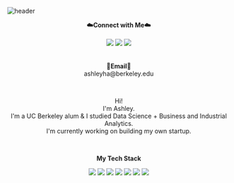 ![header](https://capsule-render.vercel.app/api?type=waving&color=auto&height=150&section=header&text=💬Ashley's&fontSize=60&animation=fadeIn&fontAlignY=25&desc=GitHub%20&descAlignY=51&descAlign=62)

<p align="center">
    <Strong>☁️Connect with Me☁️</Strong><br><br>
    <a href="https://www.linkedin.com/in/ashleyeastman" target="_blank"><img src="https://img.shields.io/badge/LinkedIn-0A66C2?style=flat-square&logo=LinkedIn&logoColor=white"/></a>
    <a href="https://www.medium.com/@ashleyha" target="_blank"><img src="https://img.shields.io/badge/Medium-000000?style=flat-square&logo=Medium&logoColor=white"/></a>
  <a href="https://twitter.com/heyashleybee" target="_blank"><img src="https://img.shields.io/badge/Twitter-1DA1F2?style=flat-square&logo=Twitter&logoColor=white"/></a>
    <br>
<!--    <a href="https://hits.seeyoufarm.com"><img src="https://hits.seeyoufarm.com/api/count/incr/badge.svg?url=https%3A%2F%2Fgithub.com%2FPgmJun%2Fhit-counter&count_bg=%2379C83D&title_bg=%23555555&icon=&icon_color=%23E7E7E7&title=hits&edge_flat=false"/></a> -->
<br><br>
<Strong>📧Email📧</Strong><br>ashleyha@berkeley.edu<br>
</p> 

<br>

<p align="center">
Hi!<br>
I'm Ashley.<br>
I'm a UC Berkeley alum & I studied Data Science + Business and Industrial Analytics.<br>
I'm currently working on building my own startup.<br>

</p>

<br>

<p align="center">
    <Strong>My Tech Stack</Strong><br>
</p>

<p align="center" display="inline-block">
    <img src="https://img.shields.io/badge/Python-3776AB?style=for-the-badge&logo=Python&logoColor=white">
    <img src="https://img.shields.io/badge/PyTorch-DE3412?style=for-the-badge&logo=pytorch&logoColor=white">
    <img src="https://img.shields.io/badge/JAVA-007396?style=for-the-badge&logo=java&logoColor=white">
    <img src="https://img.shields.io/badge/mysql-4479A1?style=for-the-badge&logo=mysql&logoColor=white">
    <img src="https://img.shields.io/badge/javascript-F7DF1E?style=for-the-badge&logo=javascript&logoColor=black">
    <img src="https://img.shields.io/badge/css-1572B6?style=for-the-badge&logo=css3&logoColor=white">
    <img src="https://img.shields.io/badge/html-E34F26?style=for-the-badge&logo=html5&logoColor=white">
</p><br>



<div align=center>

<!---
![Ashley's github stats](https://github-readme-stats.vercel.app/api?username=ashley-ha&show_icons=true)

<!---
ashley-ha/ashley-ha is a ✨ special ✨ repository because its `README.md` (this file) appears on your GitHub profile.
You can click the Preview link to take a look at your changes.
--->
